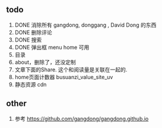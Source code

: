 ## todo

1. DONE 消除所有 gangdong, donggang , David Dong 的东西
2. DONE 删除评论
3. DONE 搜索
4. DONE 弹出框 menu home 可用
5. 目录
6. about，删除了，还没定制
7. 文章下面的Share. 这个和阅读量是关联在一起的.
8. home页面计数器 busuanzi_value_site_uv
9. 静态资源 cdn

## other

1. 参考 https://github.com/gangdong/gangdong.github.io
